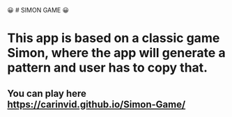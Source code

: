 :grinning: # SIMON GAME :grinning: 
# This app is based on a classic game Simon, where the app will generate a pattern and user has to copy that.




## You can play here https://carinvid.github.io/Simon-Game/


